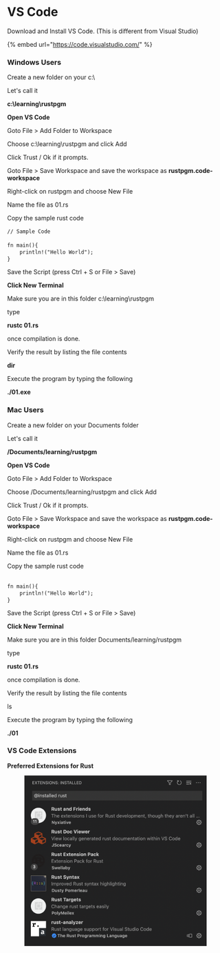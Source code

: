 # VS Code

Download and Install  VS Code. (This is different from Visual Studio)

{% embed url="https://code.visualstudio.com/" %}

### Windows Users

Create a new folder on your c:\\

Let's call it

**c:\learning\rustpgm** &#x20;

**Open VS Code**

Goto File > Add Folder to Workspace

Choose  c:\learning\rustpgm and click Add

Click Trust / Ok if it prompts.

Goto File > Save Workspace and save the workspace as **rustpgm.code-workspace**

Right-click on rustpgm and choose New File

Name the file as 01.rs

Copy the sample rust code

```
// Sample Code

fn main(){
    println!("Hello World");
}

```

Save the Script (press Ctrl + S  or File > Save)

**Click New Terminal**

Make sure you are in this folder  c:\learning\rustpgm

type

**rustc 01.rs**

once compilation is done.

Verify  the result by listing the file contents

**dir**

Execute the program by typing the following

**./01.exe**


### Mac Users

Create a new folder on your Documents folder

Let's call it

**/Documents/learning/rustpgm** &#x20;

**Open VS Code**

Goto File > Add Folder to Workspace

Choose  /Documents/learning/rustpgm and click Add

Click Trust / Ok if it prompts.

Goto File > Save Workspace and save the workspace as **rustpgm.code-workspace**


Right-click on rustpgm and choose New File

Name the file as 01.rs

Copy the sample rust code

```

fn main(){
    println!("Hello World");
}

```

Save the Script (press Ctrl + S  or File > Save)

**Click New Terminal**

Make sure you are in this folder  Documents/learning/rustpgm

type

**rustc 01.rs**

once compilation is done.

Verify  the result by listing the file contents

ls

Execute the program by typing the following

**./01**


### VS Code Extensions


**Preferred Extensions for Rust**

<figure><img src="../../assets/rust_vs_code_extensions_00.png" alt=""><figcaption></figcaption></figure>


